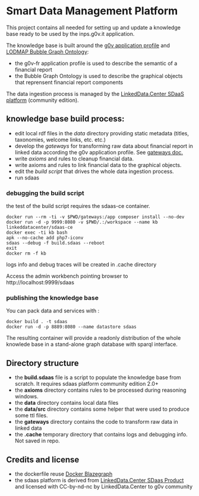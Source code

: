 # Smart Data Management Platform

This project contains all needed for setting up and update a knowledge base ready to be used by the inps.g0v.it application.

The knowledge base is built around the [g0v application profile](https://github.com/g0v-it/ontologies/tree/master/fr-ap) and  [LODMAP Bubble Graph Ontology](https://github.com/linkeddatacenter/LODMAP-ontologies/tree/master/v1/bgo):

- the g0v-fr application profile is used to describe the semantic of a financial report
- the Bubble Graph Ontology is used to describe the graphical objects that reprensent financial report components

The data ingestion process is managed by the [LinkedData.Center SDaaS platform](https://linkeddata.center/p/sdaas) (community edition).


## knowledge base build process:

- edit local rdf files in the *data* directory providing static metadata (titles, taxonomies, welcome links, etc. etc.)
- develop the *gateways* for transforming raw data about financial report in linked data according the g0v application profile. See [gateways doc.](gateways/README.md)
- write *axioms* and rules to cleanup financial data.
- write axioms and rules to link financial data to the graphical objects.
- edit the *build script* that drives the whole data ingestion process.
- run sdaas

### debugging the build script

the test of the build script requires the sdaas-ce container.

```
docker run --rm -ti -v $PWD/gateways:/app composer install --no-dev
docker run -d -p 9999:8080 -v $PWD/.:/workspace --name kb linkeddatacenter/sdaas-ce
docker exec -ti kb bash
apk --no-cache add php7-iconv
sdaas --debug -f build.sdaas --reboot
exit
docker rm -f kb
```

logs info and debug traces will be created in .cache directory

Access the admin workbench pointing browser to http://localhost:9999/sdaas

 
### publishing  the knowledge base

You can pack data and services with :

```
docker build . -t sdaas
docker run -d -p 8889:8080 --name datastore sdaas
```

The resulting container will provide a readonly distribution of the whole knowlede base in a stand-alone graph database with sparql interface.


## Directory structure

- the **build.sdaas** file is a script to populate the knowledge base from scratch. It requires sdaas platform community edition 2.0+
- the **axioms** directory contains rules to be processed during reasoning windows.
- the **data** directory contains local data files
- the **data/src** directory contains some helper that were used to produce some ttl files.
- the **gateways** directory contains the code to transform raw data in linked data
- the **.cache** temporary directory that contains logs and debugging info. Not saved in repo.


## Credits and license

- the dockerfile reuse [Docker Blazegraph](https://github.com/lyrasis/docker-blazegraph)
- the sdaas platform is derived from [LinkedData.Center SDaas Product](https://it.linkeddata.center/p/sdaas) and licensed with CC-by-nd-nc by LinkedData.Center to g0v community
